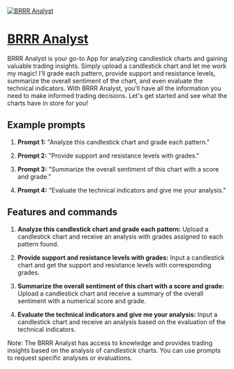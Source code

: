 [![BRRR Analyst](https://files.oaiusercontent.com/file-aHVRTlpJ3Y0JzSOIAdaflgyW?se=2123-10-17T14%3A42%3A55Z&sp=r&sv=2021-08-06&sr=b&rscc=max-age%3D31536000%2C%20immutable&rscd=attachment%3B%20filename%3Dcc9f84ac-e4a6-4fba-955c-3ca31b8129fe.webp&sig=j67NHVTgc0AcSJJJ%2BFWZKUBy69lS2A2C058foA6a5cY%3D)](https://chat.openai.com/g/g-m1cy0xVjB-brrr-analyst)

# [BRRR Analyst](https://chat.openai.com/g/g-m1cy0xVjB-brrr-analyst)

BRRR Analyst is your go-to App for analyzing candlestick charts and gaining valuable trading insights. Simply upload a candlestick chart and let me work my magic! I'll grade each pattern, provide support and resistance levels, summarize the overall sentiment of the chart, and even evaluate the technical indicators. With BRRR Analyst, you'll have all the information you need to make informed trading decisions. Let's get started and see what the charts have in store for you!

## Example prompts

1. **Prompt 1:** "Analyze this candlestick chart and grade each pattern."

2. **Prompt 2:** "Provide support and resistance levels with grades."

3. **Prompt 3:** "Summarize the overall sentiment of this chart with a score and grade."

4. **Prompt 4:** "Evaluate the technical indicators and give me your analysis."

## Features and commands

1. **Analyze this candlestick chart and grade each pattern:** Upload a candlestick chart and receive an analysis with grades assigned to each pattern found.

2. **Provide support and resistance levels with grades:** Input a candlestick chart and get the support and resistance levels with corresponding grades.

3. **Summarize the overall sentiment of this chart with a score and grade:** Upload a candlestick chart and receive a summary of the overall sentiment with a numerical score and grade.

4. **Evaluate the technical indicators and give me your analysis:** Input a candlestick chart and receive an analysis based on the evaluation of the technical indicators.

Note: The BRRR Analyst has access to knowledge and provides trading insights based on the analysis of candlestick charts. You can use prompts to request specific analyses or evaluations.
